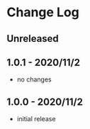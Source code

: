 # Change Log

## Unreleased


## 1.0.1 - 2020/11/2

- no changes

## 1.0.0 - 2020/11/2

- initial release
